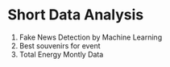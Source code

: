 # Short Data Analysis 
1. Fake News Detection by Machine Learning 
2. Best souvenirs for event 
3. Total Energy Montly Data 

